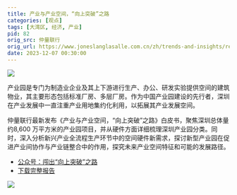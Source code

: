 ```yaml
---
title: 产业与产业空间，“向上突破”之路
categories: [观点]
tags: [大湾区, 经济, 产业]
pid: 82
orig_src: 仲量联行
orig_url: https://www.joneslanglasalle.com.cn/zh/trends-and-insights/research/the-upward-road-for-industrial-park-of-shenzhen
date: 2023-12-07 00:30:00
---
```


![](https://cos.pinlyu.com/posts/2023/82-banner.webp)

产业园是专门为制造业企业及其上下游进行生产、办公、研发实验提供空间的建筑物业，其主要形态包括标准厂房、多层厂房。作为中国产业园建设的先行者，深圳在产业发展中一直注重产业用地集约化利用，以拓展其产业发展空间。
<!-- more -->

仲量联行最新发布《产业与产业空间，“向上突破”之路》白皮书，聚焦深圳总体量约8,600 万平方米的产业园项目，并从硬件方面详细梳理深圳产业园分类。同时，深入分析新兴产业全流程生产环节中的空间硬件新需求，探讨新型产业园在促进产业间协作与产业链整合中的作用，探究未来产业空间特征和可能的发展路径。

- [公众号：闯出“向上突破”之路](https://mp.weixin.qq.com/s/JnBx4FLZYKI3fmtehdqDRQ)
- [下载完整报告](https://www.joneslanglasalle.com.cn/zh/trends-and-insights/research/the-upward-road-for-industrial-park-of-shenzhen)

![](https://cos.pinlyu.com/posts/2023/82-report-cover.webp#500x)